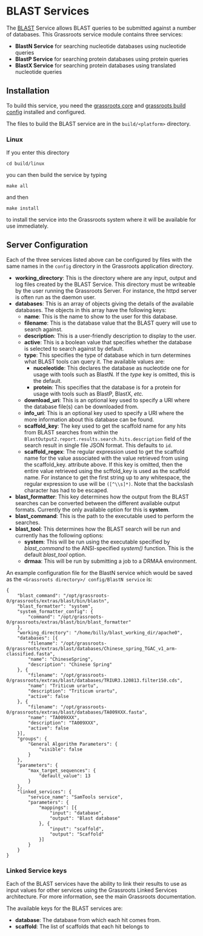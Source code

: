 ﻿BLAST Services 
==============

The [BLAST](http://blast.ncbi.nlm.nih.gov/Blast.cgi) Service allows BLAST queries to be submitted against a number of databases.  This Grassroots service module contains three services: 

 * **BlastN Service** for searching nucleotide databases using nucleotide queries 
 * **BlastP Service** for searching protein databases using protein queries 
 * **BlastX Service** for searching protein databases using translated nucleotide queries 

## Installation

To build this service, you need the [grassroots core](https://github.com/TGAC/grassroots-core) and [grassroots build config](https://github.com/TGAC/grassroots-build-config) installed and configured. 

The files to build the BLAST service are in the ```build/<platform>``` directory. 

### Linux

If you enter this directory 

```cd build/linux```

you can then build the service by typing

```make all```

and then 

```make install```

to install the service into the Grassroots system where it will be available for use immediately.

## Server Configuration

Each of the three services listed above can be configured by files with the same names in the ```config``` directory in the Grassroots application directory. 

 * **working_directory**: This is the directory where are any input, output and log files created by the BLAST Service. This directory must be writeable by the user running the Grassroots Server. For instance, the httpd server is often run as the daemon user.
 * **databases**: This is an array of objects giving the details of the available databases. The objects in this array have the following keys:
    * **name**:  This is the name to show to the user for this database. 
    * **filename**: This is the database value that the BLAST query will use to search against.
    * **description**: This is a user-friendly description to display to the user.
    * **active**: This is a boolean value that specifies whether the database is selected to search against by default. 
    * **type**: This specifies the type of database which in turn determines what BLAST tools can query it. The available values are:
        * **nuceleotide**: This declares the database as nucleotide one for usage with tools such as BlastN. If the *type* key is omitted, this is the default.
        * **protein**: This specifies that the database is for a protein for usage with tools such as BlastP, BlastX, *etc.*
 	* **download_uri**: This is an optional key used to specify a URI where the database file(s) can be downloaded from.
 	* **info_uri**: This is an optional key used to specify a URI where the more information about this database can be found.
 	* **scaffold_key**: 	The key used to get the scaffold name for any hits from BLAST searches from within the ``BlastOutput2.report.results.search.hits.description`` field of the search result in single file JSON format. This defaults to ``id``.
 	* **scaffold_regex**: The regular expression used to get the scaffold name for the value associated with the value retrieved from using the scaffold_key. attribute above. If this key is omitted, then the entire value retrieved using the scffold_key is used as the scaffold name. For instance to get the first string up to any whitespace, the regular expression to use will be `([^\\s]*)`. Note that the backslash character has had to be escaped.  
 * **blast_formatter**: This key determines how the output from the BLAST searches can be converted between the different available output formats. Currently the only available option for this is **system**. 
 * **blast_command**: This is the path to the executable used to perform the searches. 
 * **blast_tool**: This determines how the BLAST search will be run and currently has the following options:
    * **system**: This will be run using the executable specified by *blast_command* to the ANSI-specified *system()* function. This is the default *blast_tool* option.
    * **drmaa**: This will be run by submitting a job to a DRMAA environment.


An example configuration file for the BlastN service which would be saved as the ```<Grassroots directory>/ config/BlastN service``` is:

~~~{.json}
{
	"blast_command": "/opt/grassroots-0/grassroots/extras/blast/bin/blastn",
	"blast_formatter": "system",
	"system_formatter_config": {
		"command": "/opt/grassroots-0/grassroots/extras/blast/bin/blast_formatter"
	},
	"working_directory": "/home/billy/blast_working_dir/apache0",
	"databases": [{
		"filename": "/opt/grassroots-0/grassroots/extras/blast/databases/Chinese_spring_TGAC_v1_arm-classified.fasta",
		"name": "ChineseSpring",
		"description": "Chinese Spring"
	}, {
		"filename": "/opt/grassroots-0/grassroots/extras/blast/databases/TRIUR3.120813.filter150.cds",
		"name": "Triticum urartu",
		"description": "Triticum urartu",
		"active": false
	}, {
		"filename": "/opt/grassroots-0/grassroots/extras/blast/databases/TA009XXX.fasta",
		"name": "TA009XXX",
		"description": "TA009XXX",
		"active": false
	}],
	"groups": {
		"General Algorithm Parameters": {
			"visible": false
		}
	},
	"parameters": {
		"max_target_sequences": {
			"default_value": 13
		}
	}, 
	"linked_services": {
		"service_name": "SamTools service",
		"parameters": {
			"mappings": [{
				"input": "database",
				"output": "Blast database"
			}, {
				"input": "scaffold",
				"output": "Scaffold"
			}]
		}
	}
}

~~~

### Linked Service keys

Each of the BLAST services have the ability to link their results to use as input values for other services using the Grassroots Linked Services architecture. For more information, see the main Grassroots documentation.

The available keys for the BLAST services are:   

 * **database**: The database from which each hit comes from.
 * **scaffold**: The list of scaffolds that each hit belongs to 